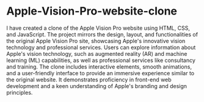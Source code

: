 # Apple-Vision-Pro-website-clone
I have created a clone of the Apple Vision Pro website using HTML, CSS, and JavaScript. The project mirrors the design, layout, and functionalities of the original Apple Vision Pro site, showcasing Apple's innovative vision technology and professional services. Users can explore information about Apple's vision technology, such as augmented reality (AR) and machine learning (ML) capabilities, as well as professional services like consultancy and training. The clone includes interactive elements, smooth animations, and a user-friendly interface to provide an immersive experience similar to the original website. It demonstrates proficiency in front-end web development and a keen understanding of Apple's branding and design principles.
